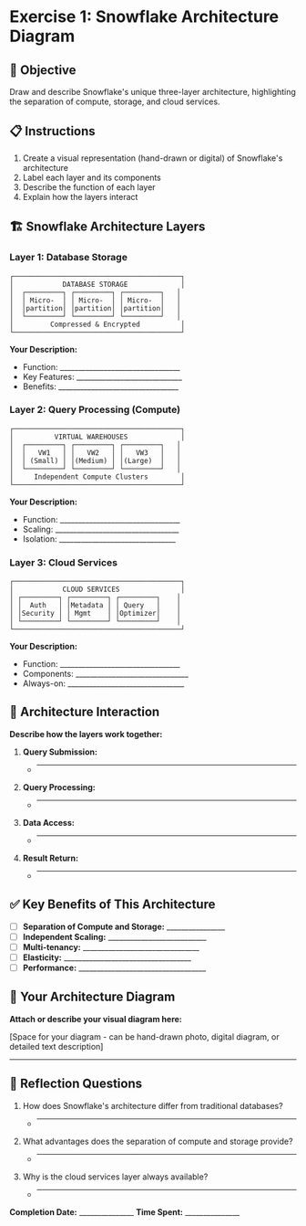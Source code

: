 # Exercise 1: Snowflake Architecture Diagram

## 🎯 Objective
Draw and describe Snowflake's unique three-layer architecture, highlighting the separation of compute, storage, and cloud services.

## 📋 Instructions
1. Create a visual representation (hand-drawn or digital) of Snowflake's architecture
2. Label each layer and its components
3. Describe the function of each layer
4. Explain how the layers interact

## 🏗️ Snowflake Architecture Layers

### Layer 1: Database Storage
```
┌─────────────────────────────────────────┐
│            DATABASE STORAGE             │
│  ┌─────────┐ ┌─────────┐ ┌─────────┐   │
│  │ Micro-  │ │ Micro-  │ │ Micro-  │   │
│  │partition│ │partition│ │partition│   │
│  └─────────┘ └─────────┘ └─────────┘   │
│         Compressed & Encrypted          │
└─────────────────────────────────────────┘
```

**Your Description:**
- Function: _________________________________
- Key Features: _____________________________
- Benefits: _________________________________

### Layer 2: Query Processing (Compute)
```
┌─────────────────────────────────────────┐
│          VIRTUAL WAREHOUSES             │
│  ┌─────────┐ ┌─────────┐ ┌─────────┐   │
│  │   VW1   │ │   VW2   │ │   VW3   │   │
│  │ (Small) │ │(Medium) │ │(Large)  │   │
│  └─────────┘ └─────────┘ └─────────┘   │
│     Independent Compute Clusters        │
└─────────────────────────────────────────┘
```

**Your Description:**
- Function: _________________________________
- Scaling: __________________________________
- Isolation: ________________________________

### Layer 3: Cloud Services
```
┌─────────────────────────────────────────┐
│            CLOUD SERVICES               │
│ ┌─────────┐ ┌─────────┐ ┌─────────┐    │
│ │  Auth   │ │Metadata │ │ Query   │    │
│ │Security │ │ Mgmt    │ │Optimizer│    │
│ └─────────┘ └─────────┘ └─────────┘    │
└─────────────────────────────────────────┘
```

**Your Description:**
- Function: _________________________________
- Components: _______________________________
- Always-on: ________________________________

## 🔄 Architecture Interaction

**Describe how the layers work together:**

1. **Query Submission:**
   - _____________________________________________

2. **Query Processing:**
   - _____________________________________________

3. **Data Access:**
   - _____________________________________________

4. **Result Return:**
   - _____________________________________________

## ✅ Key Benefits of This Architecture

- [ ] **Separation of Compute and Storage:** ________________
- [ ] **Independent Scaling:** ___________________________
- [ ] **Multi-tenancy:** ________________________________
- [ ] **Elasticity:** ___________________________________
- [ ] **Performance:** ___________________________________

## 🎨 Your Architecture Diagram

**Attach or describe your visual diagram here:**

[Space for your diagram - can be hand-drawn photo, digital diagram, or detailed text description]

---

## 📝 Reflection Questions

1. How does Snowflake's architecture differ from traditional databases?
   - _________________________________________________

2. What advantages does the separation of compute and storage provide?
   - _________________________________________________

3. Why is the cloud services layer always available?
   - _________________________________________________

**Completion Date:** _______________
**Time Spent:** _______________ 